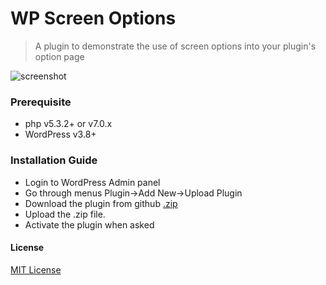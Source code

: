 # WP Screen Options

> A plugin to demonstrate the use of screen options into your plugin's option page 

![screenshot](https://github.com/ankurk91/wp-screen-options-example/raw/assets/screenshot-1.png)

### Prerequisite
* php v5.3.2+ or v7.0.x
* WordPress v3.8+

### Installation Guide
- Login to WordPress Admin panel
- Go through menus Plugin->Add New->Upload Plugin
- Download the plugin from github [.zip](https://github.com/ankurk91/wp-screen-options-example/archive/master.zip)
- Upload the .zip file.
- Activate the plugin when asked

#### License
[MIT License](LICENSE.txt)
